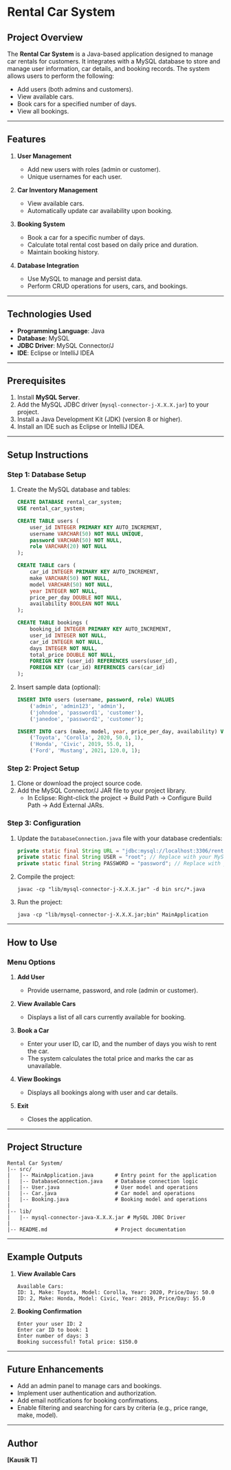 # Rental Car System

## Project Overview
The **Rental Car System** is a Java-based application designed to manage car rentals for customers. It integrates with a MySQL database to store and manage user information, car details, and booking records. The system allows users to perform the following:

- Add users (both admins and customers).
- View available cars.
- Book cars for a specified number of days.
- View all bookings.

---

## Features

1. **User Management**
   - Add new users with roles (admin or customer).
   - Unique usernames for each user.

2. **Car Inventory Management**
   - View available cars.
   - Automatically update car availability upon booking.

3. **Booking System**
   - Book a car for a specific number of days.
   - Calculate total rental cost based on daily price and duration.
   - Maintain booking history.

4. **Database Integration**
   - Use MySQL to manage and persist data.
   - Perform CRUD operations for users, cars, and bookings.

---

## Technologies Used

- **Programming Language**: Java
- **Database**: MySQL
- **JDBC Driver**: MySQL Connector/J
- **IDE**: Eclipse or IntelliJ IDEA

---

## Prerequisites

1. Install **MySQL Server**.
2. Add the MySQL JDBC driver (`mysql-connector-j-X.X.X.jar`) to your project.
3. Install a Java Development Kit (JDK) (version 8 or higher).
4. Install an IDE such as Eclipse or IntelliJ IDEA.

---

## Setup Instructions

### Step 1: Database Setup

1. Create the MySQL database and tables:

   ```sql
   CREATE DATABASE rental_car_system;
   USE rental_car_system;

   CREATE TABLE users (
       user_id INTEGER PRIMARY KEY AUTO_INCREMENT,
       username VARCHAR(50) NOT NULL UNIQUE,
       password VARCHAR(50) NOT NULL,
       role VARCHAR(20) NOT NULL
   );

   CREATE TABLE cars (
       car_id INTEGER PRIMARY KEY AUTO_INCREMENT,
       make VARCHAR(50) NOT NULL,
       model VARCHAR(50) NOT NULL,
       year INTEGER NOT NULL,
       price_per_day DOUBLE NOT NULL,
       availability BOOLEAN NOT NULL
   );

   CREATE TABLE bookings (
       booking_id INTEGER PRIMARY KEY AUTO_INCREMENT,
       user_id INTEGER NOT NULL,
       car_id INTEGER NOT NULL,
       days INTEGER NOT NULL,
       total_price DOUBLE NOT NULL,
       FOREIGN KEY (user_id) REFERENCES users(user_id),
       FOREIGN KEY (car_id) REFERENCES cars(car_id)
   );
   ```

2. Insert sample data (optional):

   ```sql
   INSERT INTO users (username, password, role) VALUES
       ('admin', 'admin123', 'admin'),
       ('johndoe', 'password1', 'customer'),
       ('janedoe', 'password2', 'customer');

   INSERT INTO cars (make, model, year, price_per_day, availability) VALUES
       ('Toyota', 'Corolla', 2020, 50.0, 1),
       ('Honda', 'Civic', 2019, 55.0, 1),
       ('Ford', 'Mustang', 2021, 120.0, 1);
   ```

### Step 2: Project Setup

1. Clone or download the project source code.
2. Add the MySQL Connector/J JAR file to your project library.
   - In Eclipse: Right-click the project → Build Path → Configure Build Path → Add External JARs.

### Step 3: Configuration

1. Update the `DatabaseConnection.java` file with your database credentials:

   ```java
   private static final String URL = "jdbc:mysql://localhost:3306/rental_car_system";
   private static final String USER = "root"; // Replace with your MySQL username
   private static final String PASSWORD = "password"; // Replace with your MySQL password
   ```

2. Compile the project:
   ```Terminal
   javac -cp "lib/mysql-connector-j-X.X.X.jar" -d bin src/*.java
   ```

3. Run the project:
   ```Terminal
   java -cp "lib/mysql-connector-j-X.X.X.jar;bin" MainApplication
   ```

---

## How to Use

### Menu Options

1. **Add User**
   - Provide username, password, and role (admin or customer).

2. **View Available Cars**
   - Displays a list of all cars currently available for booking.

3. **Book a Car**
   - Enter your user ID, car ID, and the number of days you wish to rent the car.
   - The system calculates the total price and marks the car as unavailable.

4. **View Bookings**
   - Displays all bookings along with user and car details.

5. **Exit**
   - Closes the application.

---

## Project Structure

```
Rental Car System/
|-- src/
|   |-- MainApplication.java       # Entry point for the application
|   |-- DatabaseConnection.java    # Database connection logic
|   |-- User.java                  # User model and operations
|   |-- Car.java                   # Car model and operations
|   |-- Booking.java               # Booking model and operations
|
|-- lib/
|   |-- mysql-connector-java-X.X.X.jar # MySQL JDBC Driver
|
|-- README.md                      # Project documentation
```

---

## Example Outputs

1. **View Available Cars**
   ```
   Available Cars:
   ID: 1, Make: Toyota, Model: Corolla, Year: 2020, Price/Day: 50.0
   ID: 2, Make: Honda, Model: Civic, Year: 2019, Price/Day: 55.0
   ```

2. **Booking Confirmation**
   ```
   Enter your user ID: 2
   Enter car ID to book: 1
   Enter number of days: 3
   Booking successful! Total price: $150.0
   ```

---

## Future Enhancements

- Add an admin panel to manage cars and bookings.
- Implement user authentication and authorization.
- Add email notifications for booking confirmations.
- Enable filtering and searching for cars by criteria (e.g., price range, make, model).

---

## Author
**[Kausik T]**

